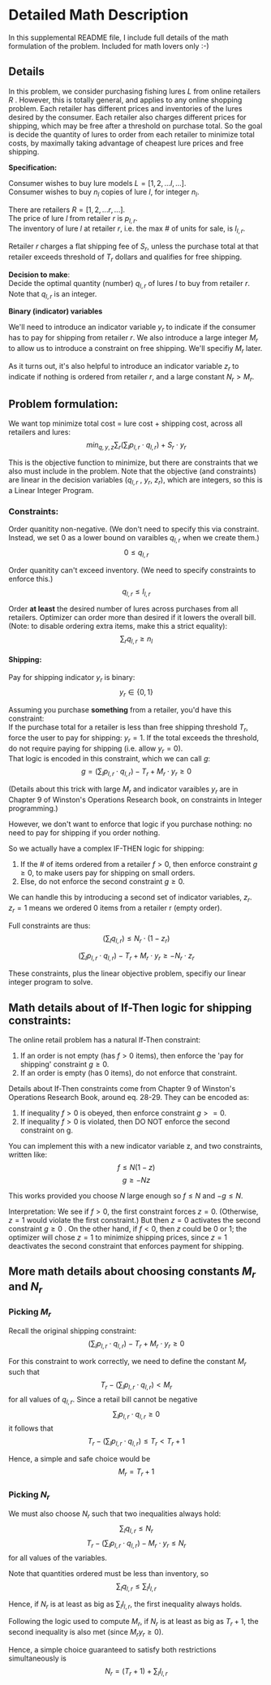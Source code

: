 # Detailed Math Description
In this supplemental README file, I include full details of the math formulation of 
the problem. Included for math lovers only :-)

## Details

In this problem, we consider purchasing fishing lures $L$ from online retailers $R$ . However, this is totally general, and applies to any online shopping problem. Each retailer has different prices and inventories of the lures desired by the consumer.  Each retailer also charges different prices for shipping, which may be free after a threshold on purchase total.  So the goal is decide the quantity of lures to order from each retailer to minimize total costs, by maximally taking advantage of cheapest lure prices and free shipping.

**Specification:**  

Consumer wishes to buy lure models $L = [1, 2, ... l, ...]$.  
Consumer wishes to buy $n_l$ copies of lure $l$, for integer $n_l$.  

There are retailers $R = [1, 2, ... r, ...]$.  
The price of lure $l$ from retailer $r$ is $p_{l,r}$.  
The inventory of lure $l$ at retailer $r$, i.e. the max # of units for sale, is $I_{l,r}$. 

Retailer $r$ charges a flat shipping fee of $S_r$, unless the purchase total at that retailer exceeds threshold of $T_r$ dollars and qualifies for free shipping.

**Decision to make**:  
Decide the optimal quantity (number) $q_{l,r}$ of lures $l$ to buy from retailer $r$.
Note that $q_{l,r}$ is an integer.

**Binary (indicator) variables**

We'll need to introduce an indicator variable $y_r$ to indicate if the consumer has to pay for shipping from retailer $r$.  We also introduce a large integer $M_r$ to allow us to introduce a constraint on free shipping. We'll specifiy $M_r$ later.

As it turns out, it's also helpful to introduce an indicator variable $z_r$ to indicate if nothing is ordered from retailer $r$, and a large constant $N_r > M_r$.


## Problem formulation:

We want top minimize total cost = lure cost + shipping cost, across all retailers and lures:   
$$min_{q,y,z} \sum_{r} (\sum_{l} p_{l,r} \cdot q_{l,r}) + S_r \cdot y_r$$

This is the objective function to minimize, but there are constraints that we
also must include in the problem.  Note that the objective (and constraints) are linear in the
decision variables ($q_{l,r}$ , $y_r$, $z_r$), which are integers, so this is a 
Linear Integer Program.

### Constraints:

Order quanitity non-negative. (We don't need to specify this via constraint. Instead, we set 0 as a lower bound on varaibles $q_{l,r}$ when we create them.)
$$0 \le q_{l,r}$$

Order quanitity can't exceed inventory. (We need to specify constraints to enforce this.)
$$q_{l,r} \le I_{l,r}$$

Order **at least** the desired number of lures across purchases from all retailers.  Optimizer can order more than desired if it lowers the overall bill. (Note: to disable ordering extra items, make
this a strict equality):
$$\sum_r q_{l,r} \ge n_l$$

#### Shipping:
Pay for shipping indicator $y_r$ is binary:
$$y_r \in \{0,1\}$$

Assuming you purchase **something** from a retailer, you'd have this constraint:  
If the purchase total for a retailer is less than free shipping threshold $T_r$, force the user to pay for shipping: $y_r = 1$.  If the total exceeds the threshold, do not require paying for shipping (i.e. allow $y_r = 0$).  
That logic is encoded in this constraint, which we can call $g$:
$$g = (\sum_l p_{l,r} \cdot q_{l,r}) - T_r + M_r \cdot y_r \ge 0  $$

(Details about this trick with large $M_r$ and indicator varaibles $y_r$ are in Chapter 9 of Winston's Operations Research book, on constraints in Integer programming.)  

However, we don't want to enforce that logic if you purchase nothing: no need to pay for shipping if you order nothing.

So we actually have a complex IF-THEN logic for shipping:
1. If the # of items ordered from a retailer $f > 0$, then enforce constraint $g \ge 0$, to make users pay for shipping on small orders.
2. Else, do not enforce the second constraint $g \ge 0$.

We can handle this by introducing a second set of indicator variables, $z_r$.   
$z_r = 1$ means we ordered $0$ items from a retailer r (empty order).

Full constraints are thus:
$$(\sum_l q_{l,r}) \le N_r \cdot (1-z_r)$$

$$(\sum_l p_{l,r} \cdot q_{l,r}) - T_r + M_r \cdot y_r \ge - N_r \cdot z_r$$


These constraints, plus the linear objective problem, specifiy our linear
integer program to solve.

## Math details about of If-Then logic for shipping constraints:

The online retail problem has a natural If-Then constraint:
1. If an order is not empty (has $f > 0$ items), then enforce the 'pay for shipping' constraint $g\ge0$.
1. If an order is empty (has 0 items), do not enforce that constraint.

Details about If-Then constraints come from Chapter 9 of Winston's Operations Research Book, around eq. 28-29.  They can be encoded as:
1. If inequality $f > 0$ is obeyed, then enforce constraint $g >= 0$.
1. If inequality $f > 0$ is violated, then DO NOT enforce the second constraint on g.

You can implement this with a new indicator variable z, and two constraints, written like:
$$f \le N ( 1- z)$$
$$g \ge - N z$$

This works provided you choose $N$ large enough so $f \le N$ and $-g \le N$.

Interpretation: We see if $f>0$, the first constraint forces $z=0$. (Otherwise, $z=1$ would violate the first constraint.) But then $z=0$ activates the second constraint 
$g \ge 0$ . On the other hand, if $f<0$, then $z$ could be $0$ or $1$; the optimizer will chose $z=1$ to minimize shipping prices, since $z=1$ deactivates the second constraint that enforces payment for shipping.



## More math details about choosing constants $M_r$ and $N_r$

### Picking $M_r$
Recall the original shipping constraint:
$$(\sum_l p_{l,r} \cdot q_{l,r}) - T_r + M_r \cdot y_r \ge 0$$

For this constraint to work correctly, we need to define the constant $M_r$ such that
$$T_r  - (\sum_l p_{l,r} \cdot q_{l,r})  < M_r$$
for all values of $q_{l,r}$.
Since a retail bill cannot be negative
$$\sum_l p_{l,r} \cdot q_{l,r} \ge 0$$
it follows that 
$$T_r  - (\sum_l p_{l,r} \cdot q_{l,r}) \le T_r \lt T_r + 1$$ 

Hence, a simple and safe choice would be
$$M_r = T_r + 1$$

### Picking $N_r$
We must also choose $N_r$ such that two inequalities always hold:
$$\sum_l q_{l,r} \le N_r$$
$$T_r - (\sum_l p_{l,r} \cdot q_{l,r}) - M_r \cdot y_r \le N_r$$
for all values of the variables.

Note that quantities ordered must be less than inventory, so
$$\sum_l q_{l,r} \le \sum_l I_{l,r}$$

Hence, if $N_r$ is at least as big as $\sum_l I_{l,r}$, the first inequality always holds.

Following the logic used to compute $M_r$, if $N_r$ is at least as big as $T_r + 1$, the second inequality is also met (since $M_r y_r \ge 0$).  

Hence, a simple choice guaranteed to satisfy both restrictions simultaneously is
$$N_r = (T_r + 1) + \sum_l I_{l,r} $$
